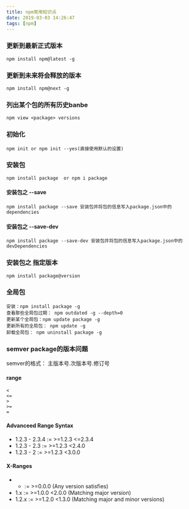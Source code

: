 ```yaml
---
title: npm常用知识点
date: 2019-03-03 14:26:47
tags: [npm]
---
```


### 更新到最新正式版本
```
npm install npm@latest -g
```

### 更新到未来将会释放的版本
```
npm install npm@next -g
```

### 列出某个包的所有历史banbe
```
npm view <package> versions
```

### 初始化
```
npm init or npm init --yes(直接使用默认的设置)
```
<!-- more -->

### 安装包
```
npm install package  or npm i package

```
#### 安装包之 --save
```
npm install package --save 安装包并将包的信息写入package.json中的dependencies
```
#### 安装包之 --save-dev
```
npm install package --save-dev 安装包并将包的信息写入package.json中的devDependencies
```

### 安装包之 指定版本
```
npm install package@version 
```

### 全局包
```
安装：npm install package -g
查看那些全局包过期： npm outdated -g --depth=0
更新某个全局包：npm update package -g
更新所有的全局包： npm update -g
卸载全局包： npm uninstall package -g
```

### semver package的版本问题
  semver的格式： 主版本号.次版本号.修订号

#### range
```
< 
<= 
> 
>=
= 
```
#### Advanceed Range Syntax
- 1.2.3 - 2.3.4 := >=1.2.3 <=2.3.4
- 1.2.3 - 2.3   := >=1.2.3 <2.4.0
- 1.2.3 - 2     := >=1.2.3 <3.0.0

#### X-Ranges 
- * := >=0.0.0 (Any version satisfies)
- 1.x := >=1.0.0 <2.0.0 (Matching major version)
- 1.2.x := >=1.2.0 <1.3.0 (Matching major and minor versions)
```
